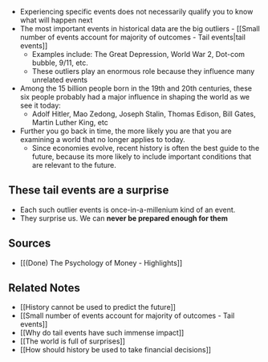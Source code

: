 - Experiencing specific events does not necessarily qualify you to know what will happen next
- The most important events in historical data are the big outliers - [[Small number of events account for majority of outcomes - Tail events|tail events]]
	- Examples include: The Great Depression, World War 2, Dot-com bubble, 9/11, etc.
	- These outliers play an enormous role because they influence many unrelated events
 - Among the 15 billion people born in the 19th and 20th centuries, these six people probably had a major influence in shaping the world as we see it today:
	 - Adolf Hitler, Mao Zedong, Joseph Stalin, Thomas Edison, Bill Gates, Martin Luther King, etc
- Further you go back in time, the more likely you are that you are examining a world that no longer applies to today.
	- Since economies evolve, recent history is often the best guide to the future, because its more likely to include important conditions that are relevant to the future.

## These tail events are a surprise
- Each such outlier events is once-in-a-millenium kind of an event.
- They surprise us. We can **never be prepared enough for them**

## Sources
- [[(Done) The Psychology of Money - Highlights]]

## Related Notes
- [[History cannot be used to predict the future]]
- [[Small number of events account for majority of outcomes - Tail events]]
- [[Why do tail events have such immense impact]]
- [[The world is full of surprises]]
- [[How should history be used to take financial decisions]]